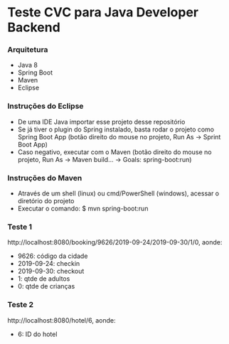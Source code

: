 # Teste CVC para Java Developer Backend

### Arquitetura
- Java 8
- Spring Boot
- Maven 
- Eclipse

### Instruções do Eclipse
- De uma IDE Java importar esse projeto desse repositório
- Se já tiver o plugin do Spring instalado, basta rodar o projeto como Spring Boot App (botão direito do mouse no projeto, Run As -> Sprint Boot App)
- Caso negativo, executar com o Maven (botão direito do mouse no projeto, Run As -> Maven build... -> Goals: spring-boot:run)

### Instruções do Maven
- Através de um shell (linux) ou cmd/PowerShell (windows), acessar o diretório do projeto
- Executar o comando: $ mvn spring-boot:run

### Teste 1
http://localhost:8080/booking/9626/2019-09-24/2019-09-30/1/0, aonde:
- 9626: código da cidade
- 2019-09-24: checkin
- 2019-09-30: checkout
- 1: qtde de adultos
- 0: qtde de crianças

### Teste 2
http://localhost:8080/hotel/6, aonde:
- 6: ID do hotel
